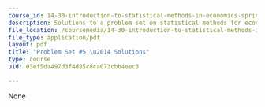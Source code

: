 ```yaml
---
course_id: 14-30-introduction-to-statistical-methods-in-economics-spring-2009
description: Solutions to a problem set on statistical methods for economics.
file_location: /coursemedia/14-30-introduction-to-statistical-methods-in-economics-spring-2009/03ef5da497d3f4d85c8ca073cbb4eec3_MIT14_30s09_sol_pset05.pdf
file_type: application/pdf
layout: pdf
title: "Problem Set #5 \u2014 Solutions"
type: course
uid: 03ef5da497d3f4d85c8ca073cbb4eec3

---
```

None